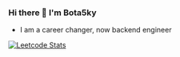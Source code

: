 ### Hi there 👋 I'm Bota5ky

- I am a career changer, now backend engineer

[![Leetcode Stats](https://leetcard.jacoblin.cool/Bota5ky?theme=light&font=Kaisei%20Tokumin&ext=activity&site=cn)](https://leetcode.cn/u/bota5ky/)
